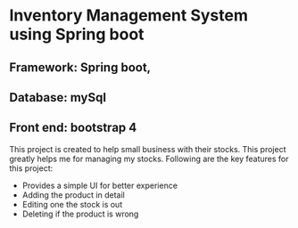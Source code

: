 # Inventory Management System using Spring boot 

## Framework: Spring boot, 
## Database: mySql 
## Front end: bootstrap 4

This project is created to help small business with their stocks. This project greatly helps me for managing my stocks. 
Following are the key features for this project:
* Provides a simple UI for better experience 
* Adding the product in detail 
* Editing one the stock is out 
* Deleting if the product is wrong 
